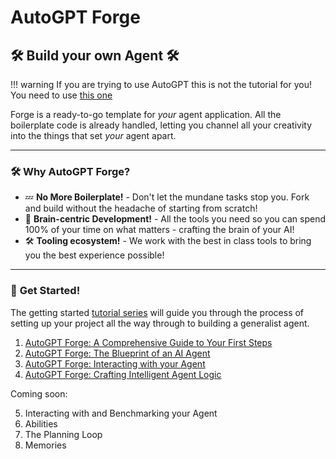 # AutoGPT Forge

## 🛠️ Build your own Agent 🛠️

!!! warning
    If you are trying to use AutoGPT this is not the tutorial for you! You need to use [this one](../AutoGPT/setup/index.md)

Forge is a ready-to-go template for *your* agent application. All the boilerplate code is already handled, letting you channel all your creativity into the things that set *your* agent apart.

---

### 🛠️ **Why AutoGPT Forge?**

- 💤 **No More Boilerplate!** - Don't let the mundane tasks stop you. Fork and build without the headache of starting from scratch!
- 🧠 **Brain-centric Development!** - All the tools you need so you can spend 100% of your time on what matters - crafting the brain of your AI!
- 🛠️ **Tooling ecosystem!** - We work with the best in class tools to bring you the best experience possible!

---

### 🚀 **Get Started!**

The getting started [tutorial series](https://aiedge.medium.com/autogpt-forge-e3de53cc58ec) will guide you through the process of setting up your project all the way through to building a generalist agent.  

1. [AutoGPT Forge: A Comprehensive Guide to Your First Steps](https://aiedge.medium.com/autogpt-forge-a-comprehensive-guide-to-your-first-steps-a1dfdf46e3b4)
2. [AutoGPT Forge: The Blueprint of an AI Agent](https://aiedge.medium.com/autogpt-forge-the-blueprint-of-an-ai-agent-75cd72ffde6)
3. [AutoGPT Forge: Interacting with your Agent](https://aiedge.medium.com/autogpt-forge-interacting-with-your-agent-1214561b06b)
4. [AutoGPT Forge: Crafting Intelligent Agent Logic](https://medium.com/@aiedge/autogpt-forge-crafting-intelligent-agent-logic-bc5197b14cb4)

Coming soon:

5. Interacting with and Benchmarking your Agent
6. Abilities
7. The Planning Loop
8. Memories
